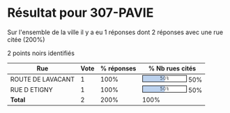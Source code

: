 # Résultat pour 307-PAVIE

Sur l'ensemble de la ville il y a eu 1 réponses dont 2 réponses avec une rue citée (200%)

2 points noirs identifiés

| Rue | Vote | % réponses | % Nb rues cités|
|-----|------|------------|----------------|
| ROUTE DE LAVACANT | 1 | 100% | <img src="../../img/bar_50.gif" />&nbsp;50%|
| RUE D ETIGNY | 1 | 100% | <img src="../../img/bar_50.gif" />&nbsp;50%|
| **Total** | 2 | 200% | 100%|
